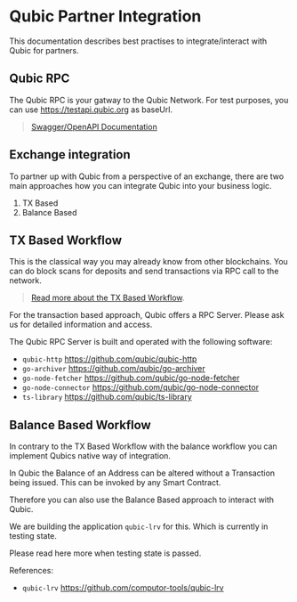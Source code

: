 # Qubic Partner Integration

This documentation describes best practises to integrate/interact with Qubic for partners.

## Qubic RPC
The Qubic RPC is your gatway to the Qubic Network. For test purposes, you can use https://testapi.qubic.org as baseUrl.

> [Swagger/OpenAPI Documentation](qubic-rpc-doc.html)

## Exchange integration
To partner up with Qubic from a perspective of an exchange, there are two main approaches how you can integrate Qubic into your business logic.

1. TX Based
2. Balance Based

## TX Based Workflow
This is the classical way you may already know from other blockchains. You can do block scans for deposits and send transactions via RPC call to the network.

> [Read more about the TX Based Workflow](tx-based-use-case.md).

For the transaction based approach, Qubic offers a RPC Server. Please ask us for detailed information and access.

The Qubic RPC Server is built and operated with the following software:

- `qubic-http` https://github.com/qubic/qubic-http
- `go-archiver` https://github.com/qubic/go-archiver
- `go-node-fetcher` https://github.com/qubic/go-node-fetcher
- `go-node-connector` https://github.com/qubic/go-node-connector
- `ts-library` https://github.com/qubic/ts-library


## Balance Based Workflow
In contrary to the TX Based Workflow with the balance workflow you can implement Qubics native way of integration.

In Qubic the Balance of an Address can be altered without a Transaction being issued. This can be invoked by any Smart Contract.

Therefore you can also use the Balance Based approach to interact with Qubic.

We are building the application `qubic-lrv` for this. Which is currently in testing state.

Please read here more when testing state is passed.

References:
- `qubic-lrv` https://github.com/computor-tools/qubic-lrv